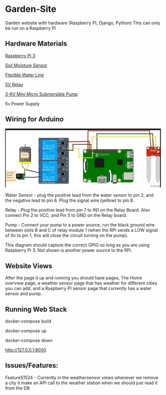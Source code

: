 # Garden-Site
Garden website with hardware (Raspberry PI, Django, Python)
This can only be run on a Raspberry PI




## Hardware Materials

[Raspberry Pi 3](https://www.raspberrypi.com/products/)

[Soil Moisture Sensor](https://www.sparkfun.com/products/13637?gad_source=1&gclid=EAIaIQobChMIj8T_0K3-hQMVyF5_AB1TMArrEAQYAyABEgI7K_D_BwE)

[Flexible Water Line](https://www.amazon.com/gp/product/B0002AQI9A/ref=oh_aui_detailpage_o04_s00?ie=UTF8&psc=1&tag=cyberomelette-20)

[5V Relay](https://www.amazon.com/gp/product/B0057OC5O8/ref=as_li_tl?ie=UTF8&tag=cyberomelette-20&camp=1789&creative=9325&linkCode=as2&creativeASIN=B0057OC5O8&linkId=79128c0fb9efa41048a1490b5007a164&th=1)

[3-6V Mini Micro Submersible Pump](https://www.amazon.com/3V-6V-Submersible-Brushless-Magnetic-Driving/dp/B07KNT8XL6/ref=sr_1_8?dib=eyJ2IjoiMSJ9.5uwu46ju-Z9V5HEkNLJOnxCxtiHD4uhCWehTzEtizTw53c6XPmh2dW6sDLNFkz_wbtIIs8i-15C0Y4Vu8jERQoGgGFEeJfmppj2aok2Ufv4qKDcA_r10Qh8tANTzqbYWmMdFUhg2-sI8CJNkM3WTox40X_c4mwTF465GtMOmu1aMcgvkogROMucdE0jJjsnozhJBkm_XY7mXNcBy0mvjhkes9iKoqHveuqjoTGKWNjegCa1O42-qLfelFAGGjl-B1kpB0ShYvLTwNArwZvxjsQ_uJZKYawKAqM01Flr31Jc.MXT-GUu5EvRAxOxpv6rThNM5eBV49FdtgN0DK294enU&dib_tag=se&keywords=3-6V+Mini+Micro+Submersible+Pump&qid=1715182035&sr=8-8)

5v Power Supply


## Wiring for Arduino

![Wiring for Arduino, Soil Sensor and Water Pump](pi_wiring.png)



Water Sensor - plug the positive lead from the water sensor to pin 2, and the negative lead to pin 6. Plug the signal wire (yellow) to pin 8.

Relay - Plug the positive lead from pin 7 to IN1 on the Relay Board. Also connect Pin 2 to VCC, and Pin 5 to GND on the Relay board.

Pump - Connect your pump to a power source, run the black ground wire between slots B and C of relay module 1 (when the RPi sends a LOW signal of 0v to pin 1, this will close the circuit turning on the pump).

This diagram should capture the correct GPIO so long as you are using Raspberry Pi 3. Not shown is another power source to the RPi. 


## Website Views

After the page it up and running you should have pages, The Home overview page, a weather sensor page that has weather for different cities you can add, and a Raspberry PI sensor page that currently has a water sensor and pump.



## Running Web Stack

docker-compose build

docker-compose up

docker-compose down

http://127.0.0.1:8000

## Issues/Features:

Feature51524 - Currently in the weathersensor views whenever we remove a city it make an API call to the weather station when we should just read it from the DB

